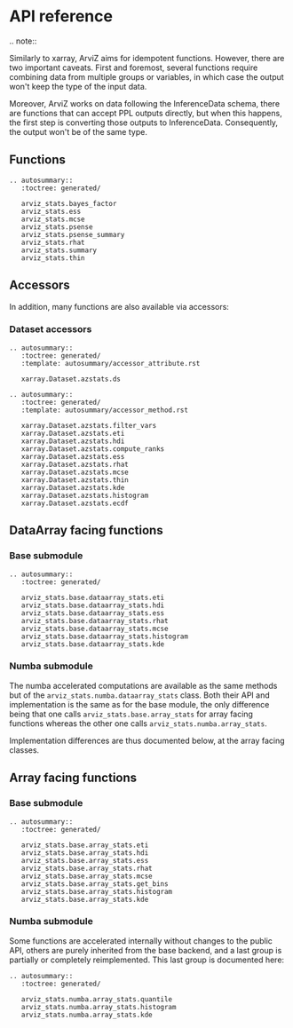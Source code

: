 # API reference

.. note::

   Similarly to xarray, ArviZ aims for idempotent functions. However,
   there are two important caveats. First and foremost, several functions
   require combining data from multiple groups or variables, in which case the
   output won't keep the type of the input data.

   Moreover, ArviZ works on
   data following the InferenceData schema, there are functions that can accept
   PPL outputs directly, but when this happens, the first step is converting
   those outputs to InferenceData. Consequently, the output won't be of the same type.

## Functions

```{eval-rst}
.. autosummary::
   :toctree: generated/

   arviz_stats.bayes_factor
   arviz_stats.ess
   arviz_stats.mcse
   arviz_stats.psense
   arviz_stats.psense_summary
   arviz_stats.rhat
   arviz_stats.summary
   arviz_stats.thin
```

## Accessors
In addition, many functions are also available via accessors:

### Dataset accessors

```{eval-rst}
.. autosummary::
   :toctree: generated/
   :template: autosummary/accessor_attribute.rst

   xarray.Dataset.azstats.ds

.. autosummary::
   :toctree: generated/
   :template: autosummary/accessor_method.rst

   xarray.Dataset.azstats.filter_vars
   xarray.Dataset.azstats.eti
   xarray.Dataset.azstats.hdi
   xarray.Dataset.azstats.compute_ranks
   xarray.Dataset.azstats.ess
   xarray.Dataset.azstats.rhat
   xarray.Dataset.azstats.mcse
   xarray.Dataset.azstats.thin
   xarray.Dataset.azstats.kde
   xarray.Dataset.azstats.histogram
   xarray.Dataset.azstats.ecdf

```


## DataArray facing functions

### Base submodule

```{eval-rst}
.. autosummary::
   :toctree: generated/

   arviz_stats.base.dataarray_stats.eti
   arviz_stats.base.dataarray_stats.hdi
   arviz_stats.base.dataarray_stats.ess
   arviz_stats.base.dataarray_stats.rhat
   arviz_stats.base.dataarray_stats.mcse
   arviz_stats.base.dataarray_stats.histogram
   arviz_stats.base.dataarray_stats.kde
```

### Numba submodule
The numba accelerated computations are available as the same methods
but of the `arviz_stats.numba.dataarray_stats` class.
Both their API and implementation is the same as for the base module,
the only difference being that one calls `arviz_stats.base.array_stats`
for array facing functions whereas the other one calls `arviz_stats.numba.array_stats`.

Implementation differences are thus documented below, at the array facing classes.


## Array facing functions

### Base submodule

```{eval-rst}
.. autosummary::
   :toctree: generated/

   arviz_stats.base.array_stats.eti
   arviz_stats.base.array_stats.hdi
   arviz_stats.base.array_stats.ess
   arviz_stats.base.array_stats.rhat
   arviz_stats.base.array_stats.mcse
   arviz_stats.base.array_stats.get_bins
   arviz_stats.base.array_stats.histogram
   arviz_stats.base.array_stats.kde
```

### Numba submodule
Some functions are accelerated internally without changes to the public API,
others are purely inherited from the base backend, and a last group is partially
or completely reimplemented. This last group is documented here:

```{eval-rst}
.. autosummary::
   :toctree: generated/

   arviz_stats.numba.array_stats.quantile
   arviz_stats.numba.array_stats.histogram
   arviz_stats.numba.array_stats.kde
```
